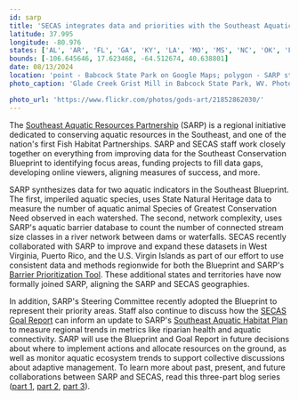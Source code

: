 ```yaml
---
id: sarp
title: 'SECAS integrates data and priorities with the Southeast Aquatic Resources Partnership'
latitude: 37.995
longitude: -80.976
states: ['AL', 'AR', 'FL', 'GA', 'KY', 'LA', 'MO', 'MS', 'NC', 'OK', 'PR', 'SC', 'TN', 'TX', 'VA', 'VI', 'WV']
bounds: [-106.645646, 17.623468, -64.512674, 40.638801]
date: 08/13/2024
location: 'point - Babcock State Park on Google Maps; polygon - SARP state boundaries'
photo_caption: 'Glade Creek Grist Mill in Babcock State Park, WV. Photo: Jim Liestman/Flickr, CC BY-NC-ND 2.0.'

photo_url: 'https://www.flickr.com/photos/gods-art/21852862030/'
---
```


The [Southeast Aquatic Resources Partnership](https://southeastaquatics.net/) (SARP) is a regional initiative dedicated to conserving aquatic resources in the Southeast, and one of the nation's first Fish Habitat Partnerships. SARP and SECAS staff work closely together on everything from improving data for the Southeast Conservation Blueprint to identifying focus areas, funding projects to fill data gaps, developing online viewers, aligning measures of success, and more.

SARP synthesizes data for two aquatic indicators in the Southeast Blueprint. The first, imperiled aquatic species, uses State Natural Heritage data to measure the number of aquatic animal Species of Greatest Conservation Need observed in each watershed. The second, network complexity, uses SARP's aquatic barrier database to count the number of connected stream size classes in a river network between dams or waterfalls. SECAS recently collaborated with SARP to improve and expand these datasets in West Virginia, Puerto Rico, and the U.S. Virgin Islands as part of our effort to use consistent data and methods regionwide for both the Blueprint and SARP's [Barrier Prioritization Tool](https://aquaticbarriers.org/). These additional states and territories have now formally joined SARP, aligning the SARP and SECAS geographies.

In addition, SARP's Steering Committee recently adopted the Blueprint to represent their priority areas. Staff also continue to discuss how the [SECAS Goal Report](https://secassoutheast.org/our-goal) can inform an update to SARP's [Southeast Aquatic Habitat Plan](https://southeastaquatics.net/about/our-work/conservation-planning/sahp) to measure regional trends in metrics like riparian health and aquatic connectivity. SARP will use the Blueprint and Goal Report in future decisions about where to implement actions and allocate resources on the ground, as well as monitor aquatic ecosystem trends to support collective discussions about adaptive management. To learn more about past, present, and future collaborations between SARP and SECAS, read this three-part blog series ([part 1](https://secassoutheast.org/2023/02/24/A-tale-of-two-partnerships-how-SARP-and-SECAS-work-together), [part 2](https://secassoutheast.org/2023/04/20/Highlighting-three-freshwater-aquatic-indicators-co-developed-with-SARP), [part 3](https://secassoutheast.org/2023/06/28/Future-Collabs-between-SARP-and-SECAS)).
